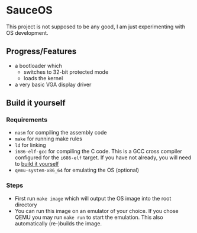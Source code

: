 # SauceOS
This project is not supposed to be any good, I am just experimenting with OS development.

## Progress/Features
 - a bootloader which 
     - switches to 32-bit protected mode 
	 - loads the kernel
 - a very basic VGA display driver

## Build it yourself

### Requirements
 - `nasm` for compiling the assembly code
 - `make` for running make rules
 - `ld` for linking
 - `i686-elf-gcc` for compiling the C code. This is a GCC cross compiler configured for the `i686-elf` target. If you have not already, you will need to [build it yourself](https://wiki.osdev.org/GCC_Cross-Compiler)
 - `qemu-system-x86_64` for emulating the OS (optional)

### Steps
 - First run `make image` which will output the OS image into the root directory
 - You can run this image on an emulator of your choice. If you chose QEMU you may run `make run` to start the emulation. This also automatically (re-)builds the image.

